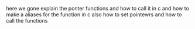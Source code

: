  here we gone explain the ponter functions and how to call it in c and how to make a aliases for the function in c also how to set pointewrs and how to call the functions 
